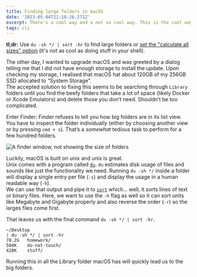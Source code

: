 ```yaml
---
title: Finding large folders in macOS
date: '2023-05-04T21:18:26.271Z'
excerpt: There's a cool way and a not so cool way. This is the cool way.
tags: cli
---
```


**tl;dr:** Use `du -sh */ | sort -hr` to find large folders or [set the "calculate all sizes" option](https://www.macrumors.com/how-to/view-folder-sizes-on-your-mac/) (it's not as cool as doing stuff in your shell).

The other day, I wanted to upgrade macOS and was greeted by a dialog telling me that I did not have enough storage to install the update. Upon checking my storage, I realised that macOS hat about 120GB of my 256GB SSD allocated to “System Storage”.  
The accepted solution to fixing this seems to be searching through `Library` folders until you find the beefy folders that take a lot of space (likely Docker or Xcode Emulators) and delete those you don’t need. Shouldn’t be too complicated.

Enter Finder: Finder refuses to tell you how big folders are in its list view. You have to inspect the folder individually (either by choosing another view or by pressing `cmd + s`). That’s a _somewhat_ tedious task to perform for a few hundred folders.

![A finder window, not showing the size of folders](https://ik.imagekit.io/chrisjarling/253784FE-5001-425A-8F24-EF43FC3DC68C.png?updatedAt=1683227409066)

Luckily, macOS is built on unix and unix is great.  
Unix comes with a program called [`du`](https://man7.org/linux/man-pages/man1/du.1.html). `du` estimates disk usage of files and sounds like just the functionality we need. Running `du -sh */` inside a folder will display a single entry per file (`-s`) and display the usage in a human readable way (`-h`).  
We can use that output and pipe it to [`sort`](https://man7.org/linux/man-pages/man1/sort.1.html) which… well, it sorts lines of text or binary files. Here, we want to use the `-h` flag as well so it can sort units like Megabyte and Gigabyte properly and also reverse the order (`-r`) so the larges files come first.

That leaves us with the final command `du -sh */ | sort -hr`.

```
~/Desktop
⟩ du -sh */ | sort -hr
78.2G	homework/
504K	do-not-touch/
428K	stuff/
```

Running this in all the Library folder macOS has will quickly lead us to the big folders.
